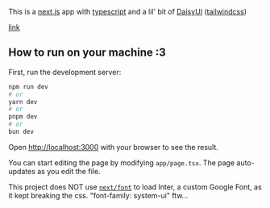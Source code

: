 This is a [next.js](https://nextjs.org/) app with [typescript](https://media.tenor.com/A5MU1oSl95EAAAAM/furry-boy-kisser.gif) and a lil' bit of [DaisyUI](https://daisyui.com/) ([tailwindcss](https://tailwindcss.com/))

[link](https://rngvalue.github.io/test-nextjs-app-maybe-idk/)

## How to run on your machine :3

First, run the development server:

```bash
npm run dev
# or
yarn dev
# or
pnpm dev
# or
bun dev
```

Open [http://localhost:3000](http://localhost:3000) with your browser to see the result.

You can start editing the page by modifying `app/page.tsx`. The page auto-updates as you edit the file.

This project does NOT use [`next/font`](https://nextjs.org/docs/basic-features/font-optimization) to load Inter, a custom Google Font, as it kept breaking the css. "font-family: system-ui" ftw...
